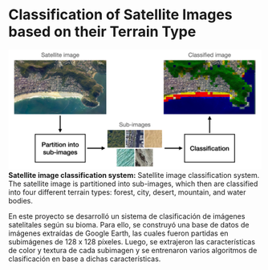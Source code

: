 # Classification of Satellite Images based on their Terrain Type

![teaser figure](images/teaser.png)
**Satellite image classification system:** Satellite image classification system. The satellite image is partitioned into sub-images, which then are classified into four different terrain types: forest, city, desert, mountain, and water bodies.</p> 

En este proyecto se desarrolló un sistema de clasificación de imágenes satelitales según su bioma. Para ello, se construyó una base de datos de imágenes extraídas de Google Earth, las cuales fueron partidas en subimágenes de 128 x 128 píxeles. Luego, se extrajeron las características de color y textura de cada subimagen y se entrenaron varios algoritmos de clasificación en base a dichas características.